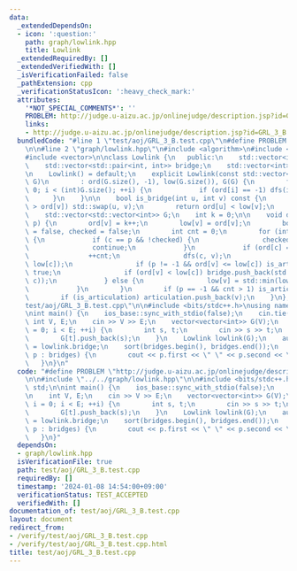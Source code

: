 ```yaml
---
data:
  _extendedDependsOn:
  - icon: ':question:'
    path: graph/lowlink.hpp
    title: Lowlink
  _extendedRequiredBy: []
  _extendedVerifiedWith: []
  _isVerificationFailed: false
  _pathExtension: cpp
  _verificationStatusIcon: ':heavy_check_mark:'
  attributes:
    '*NOT_SPECIAL_COMMENTS*': ''
    PROBLEM: http://judge.u-aizu.ac.jp/onlinejudge/description.jsp?id=GRL_3_B
    links:
    - http://judge.u-aizu.ac.jp/onlinejudge/description.jsp?id=GRL_3_B
  bundledCode: "#line 1 \"test/aoj/GRL_3_B.test.cpp\"\n#define PROBLEM \"http://judge.u-aizu.ac.jp/onlinejudge/description.jsp?id=GRL_3_B\"\
    \n\n#line 2 \"graph/lowlink.hpp\"\n#include <algorithm>\n#include <utility>\n\
    #include <vector>\n\nclass Lowlink {\n   public:\n    std::vector<int> ord, low;\n\
    \    std::vector<std::pair<int, int>> bridge;\n    std::vector<int> articulation;\n\
    \n    Lowlink() = default;\n    explicit Lowlink(const std::vector<std::vector<int>>&\
    \ G)\n        : ord(G.size(), -1), low(G.size()), G(G) {\n        for (int i =\
    \ 0; i < (int)G.size(); ++i) {\n            if (ord[i] == -1) dfs(i, -1);\n  \
    \      }\n    }\n\n    bool is_bridge(int u, int v) const {\n        if (ord[u]\
    \ > ord[v]) std::swap(u, v);\n        return ord[u] < low[v];\n    }\n\n   private:\n\
    \    std::vector<std::vector<int>> G;\n    int k = 0;\n\n    void dfs(int v, int\
    \ p) {\n        ord[v] = k++;\n        low[v] = ord[v];\n        bool is_articulation\
    \ = false, checked = false;\n        int cnt = 0;\n        for (int c : G[v])\
    \ {\n            if (c == p && !checked) {\n                checked = true;\n\
    \                continue;\n            }\n            if (ord[c] == -1) {\n \
    \               ++cnt;\n                dfs(c, v);\n                low[v] = std::min(low[v],\
    \ low[c]);\n                if (p != -1 && ord[v] <= low[c]) is_articulation =\
    \ true;\n                if (ord[v] < low[c]) bridge.push_back(std::minmax(v,\
    \ c));\n            } else {\n                low[v] = std::min(low[v], ord[c]);\n\
    \            }\n        }\n        if (p == -1 && cnt > 1) is_articulation = true;\n\
    \        if (is_articulation) articulation.push_back(v);\n    }\n};\n#line 4 \"\
    test/aoj/GRL_3_B.test.cpp\"\n\n#include <bits/stdc++.h>\nusing namespace std;\n\
    \nint main() {\n    ios_base::sync_with_stdio(false);\n    cin.tie(0);\n\n   \
    \ int V, E;\n    cin >> V >> E;\n    vector<vector<int>> G(V);\n    for (int i\
    \ = 0; i < E; ++i) {\n        int s, t;\n        cin >> s >> t;\n        G[s].push_back(t);\n\
    \        G[t].push_back(s);\n    }\n    Lowlink lowlink(G);\n    auto bridges\
    \ = lowlink.bridge;\n    sort(bridges.begin(), bridges.end());\n    for (auto&\
    \ p : bridges) {\n        cout << p.first << \" \" << p.second << \"\\n\";\n \
    \   }\n}\n"
  code: "#define PROBLEM \"http://judge.u-aizu.ac.jp/onlinejudge/description.jsp?id=GRL_3_B\"\
    \n\n#include \"../../graph/lowlink.hpp\"\n\n#include <bits/stdc++.h>\nusing namespace\
    \ std;\n\nint main() {\n    ios_base::sync_with_stdio(false);\n    cin.tie(0);\n\
    \n    int V, E;\n    cin >> V >> E;\n    vector<vector<int>> G(V);\n    for (int\
    \ i = 0; i < E; ++i) {\n        int s, t;\n        cin >> s >> t;\n        G[s].push_back(t);\n\
    \        G[t].push_back(s);\n    }\n    Lowlink lowlink(G);\n    auto bridges\
    \ = lowlink.bridge;\n    sort(bridges.begin(), bridges.end());\n    for (auto&\
    \ p : bridges) {\n        cout << p.first << \" \" << p.second << \"\\n\";\n \
    \   }\n}"
  dependsOn:
  - graph/lowlink.hpp
  isVerificationFile: true
  path: test/aoj/GRL_3_B.test.cpp
  requiredBy: []
  timestamp: '2024-01-08 14:54:00+09:00'
  verificationStatus: TEST_ACCEPTED
  verifiedWith: []
documentation_of: test/aoj/GRL_3_B.test.cpp
layout: document
redirect_from:
- /verify/test/aoj/GRL_3_B.test.cpp
- /verify/test/aoj/GRL_3_B.test.cpp.html
title: test/aoj/GRL_3_B.test.cpp
---
```

